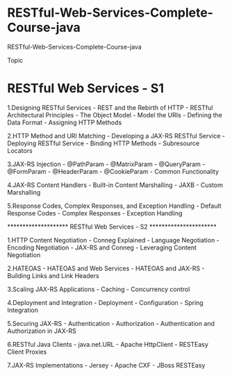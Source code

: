 # RESTful-Web-Services-Complete-Course-java
RESTful-Web-Services-Complete-Course-java

Topic
#  RESTful Web Services - S1
1.Designing RESTful Services
	- REST and the Rebirth of HTTP
	- RESTful Architectural Principles
	- The Object Model
	- Model the URIs
	- Defining the Data Format
	- Assigning HTTP Methods

2.HTTP Method and URI Matching
	- Developing a JAX-RS RESTful Service
	- Deploying RESTful Service
	- Binding HTTP Methods
	- Subresource Locators
	
3.JAX-RS Injection
	- @PathParam
	- @MatrixParam
	- @QueryParam
	- @FormParam
	- @HeaderParam
	- @CookieParam
	- Common Functionality
	
4.JAX-RS Content Handlers
	- Built-in Content Marshalling - JAXB
	- Custom Marshalling
	
5.Response Codes, Complex Responses, and Exception Handling
	- Default Response Codes
	- Complex Responses
	- Exception Handling
	

******************** RESTful Web Services - S2 **********************

1.HTTP Content Negotiation
	- Conneg Explained
	- Language Negotiation
	- Encoding Negotiation
	- JAX-RS and Conneg
	- Leveraging Content Negotiation
	
2.HATEOAS
	- HATEOAS and Web Services
	- HATEOAS and JAX-RS
	- Building Links and Link Headers

3.Scaling JAX-RS Applications
	- Caching
	- Concurrency control
	
4.Deployment and Integration
	- Deployment
	- Configuration
	- Spring Integration
	
5.Securing JAX-RS
	- Authentication
	- Authorization
	- Authentication and Authorization in JAX-RS

6.RESTful Java Clients
	- java.net.URL
	- Apache HttpClient
	- RESTEasy Client Proxies
	
7.JAX-RS Implementations
	- Jersey
	- Apache CXF
	- JBoss RESTEasy
